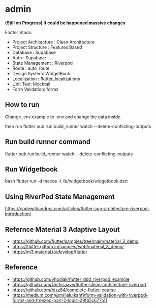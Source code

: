 # admin

**(Still on Progress) It could be happened massive changes**

Flutter Stack:

- Project Architecture : Clean Architecture
- Project Structure : Features Based
- Database : Supabase
- Auth : Supabase
- State Management : Riverpod
- Route : auto_route
- Design System: WidgetBook
- Localization : flutter_localizations
- Unit Test: Mocktail
- Form Validation: formz

## How to run

Change .env.example to .env and change the data inside.

then run flutter pub run build_runner watch --delete-conflicting-outputs

## Run build runner command

flutter pub run build_runner watch --delete-conflicting-outputs

## Run Widgetbook

bash flutter run -d macos -t lib/widgetbook/widgetbook.dart

## Using RiverPod State Management

https://codewithandrea.com/articles/flutter-app-architecture-riverpod-introduction/

## Refernce Material 3 Adaptive Layout

- https://github.com/flutter/samples/tree/main/material_3_demo
- https://flutter.github.io/samples/web/material_3_demo/
- https://m3.material.io/develop/flutter

## Reference

- https://github.com/vhodiak/flutter_ddd_riverpod_example
- https://github.com/Uuttssaavv/flutter-clean-architecture-riverpod
- https://github.com/bizz84/complete-flutter-course
- https://medium.com/@mrijalulkahfi/form-validation-with-riverpod-formz-and-freezed-part-2-logic-29f45c677a11
